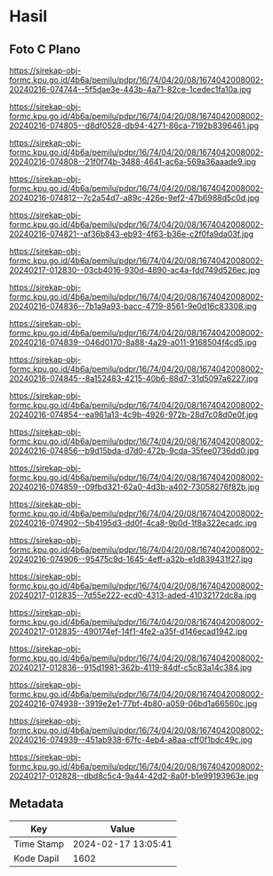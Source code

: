 # Hasil

## Foto C Plano

https://sirekap-obj-formc.kpu.go.id/4b6a/pemilu/pdpr/16/74/04/20/08/1674042008002-20240216-074744--5f5dae3e-443b-4a71-82ce-1cedec1fa10a.jpg

https://sirekap-obj-formc.kpu.go.id/4b6a/pemilu/pdpr/16/74/04/20/08/1674042008002-20240216-074805--d8df0528-db94-4271-86ca-7192b8396461.jpg

https://sirekap-obj-formc.kpu.go.id/4b6a/pemilu/pdpr/16/74/04/20/08/1674042008002-20240216-074808--21f0f74b-3488-4641-ac6a-569a36aaade9.jpg

https://sirekap-obj-formc.kpu.go.id/4b6a/pemilu/pdpr/16/74/04/20/08/1674042008002-20240216-074812--7c2a54d7-a89c-426e-9ef2-47b6988d5c0d.jpg

https://sirekap-obj-formc.kpu.go.id/4b6a/pemilu/pdpr/16/74/04/20/08/1674042008002-20240216-074821--af36b843-eb93-4f63-b36e-c2f0fa9da03f.jpg

https://sirekap-obj-formc.kpu.go.id/4b6a/pemilu/pdpr/16/74/04/20/08/1674042008002-20240217-012830--03cb4016-930d-4890-ac4a-fdd749d526ec.jpg

https://sirekap-obj-formc.kpu.go.id/4b6a/pemilu/pdpr/16/74/04/20/08/1674042008002-20240216-074836--7b1a9a93-bacc-4719-8561-9e0d16c83308.jpg

https://sirekap-obj-formc.kpu.go.id/4b6a/pemilu/pdpr/16/74/04/20/08/1674042008002-20240216-074839--046d0170-8a88-4a29-a011-9168504f4cd5.jpg

https://sirekap-obj-formc.kpu.go.id/4b6a/pemilu/pdpr/16/74/04/20/08/1674042008002-20240216-074845--8a152483-4215-40b6-88d7-31d5097a6227.jpg

https://sirekap-obj-formc.kpu.go.id/4b6a/pemilu/pdpr/16/74/04/20/08/1674042008002-20240216-074854--ea961a13-4c9b-4926-972b-28d7c08d0e0f.jpg

https://sirekap-obj-formc.kpu.go.id/4b6a/pemilu/pdpr/16/74/04/20/08/1674042008002-20240216-074856--b9d15bda-d7d0-472b-9cda-35fee0736dd0.jpg

https://sirekap-obj-formc.kpu.go.id/4b6a/pemilu/pdpr/16/74/04/20/08/1674042008002-20240216-074859--09fbd321-62a0-4d3b-a402-73058276f82b.jpg

https://sirekap-obj-formc.kpu.go.id/4b6a/pemilu/pdpr/16/74/04/20/08/1674042008002-20240216-074902--5b4195d3-dd0f-4ca8-9b0d-1f8a322ecadc.jpg

https://sirekap-obj-formc.kpu.go.id/4b6a/pemilu/pdpr/16/74/04/20/08/1674042008002-20240216-074906--95475c9d-1645-4eff-a32b-e1d839431f27.jpg

https://sirekap-obj-formc.kpu.go.id/4b6a/pemilu/pdpr/16/74/04/20/08/1674042008002-20240217-012835--7d55e222-ecd0-4313-aded-41032172dc8a.jpg

https://sirekap-obj-formc.kpu.go.id/4b6a/pemilu/pdpr/16/74/04/20/08/1674042008002-20240217-012835--490174ef-14f1-4fe2-a35f-d146ecad1942.jpg

https://sirekap-obj-formc.kpu.go.id/4b6a/pemilu/pdpr/16/74/04/20/08/1674042008002-20240217-012836--915d1981-362b-4119-84df-c5c83a14c384.jpg

https://sirekap-obj-formc.kpu.go.id/4b6a/pemilu/pdpr/16/74/04/20/08/1674042008002-20240216-074938--3919e2e1-77bf-4b80-a059-06bd1a66560c.jpg

https://sirekap-obj-formc.kpu.go.id/4b6a/pemilu/pdpr/16/74/04/20/08/1674042008002-20240216-074939--451ab938-67fc-4eb4-a8aa-cff0f1bdc49c.jpg

https://sirekap-obj-formc.kpu.go.id/4b6a/pemilu/pdpr/16/74/04/20/08/1674042008002-20240217-012828--dbd8c5c4-9a44-42d2-8a0f-b1e99193963e.jpg


## Metadata

| Key        | Value               |
| ---------- | ------------------- |
| Time Stamp | 2024-02-17 13:05:41 |
| Kode Dapil | 1602                |




